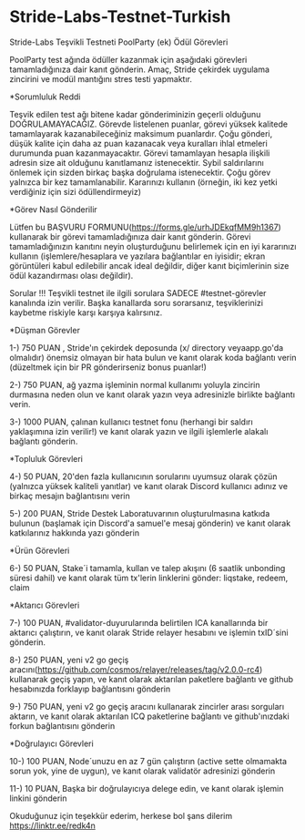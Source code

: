 # Stride-Labs-Testnet-Turkish
Stride-Labs Teşvikli Testneti PoolParty (ek) Ödül Görevleri 




PoolParty test ağında ödüller kazanmak için aşağıdaki görevleri tamamladığınıza dair kanıt gönderin. Amaç, Stride çekirdek uygulama zincirini ve modül mantığını stres testi yapmaktır.


*Sorumluluk Reddi

Teşvik edilen test ağı bitene kadar gönderiminizin geçerli olduğunu DOĞRULAMAYACAĞIZ.
Görevde listelenen puanlar, görevi yüksek kalitede tamamlayarak kazanabileceğiniz maksimum puanlardır. Çoğu gönderi, düşük kalite için daha az puan kazanacak veya kuralları ihlal etmeleri durumunda puan kazanmayacaktır.
Görevi tamamlayan hesapla ilişkili adresin size ait olduğunu kanıtlamanız istenecektir.
Sybil saldırılarını önlemek için sizden birkaç başka doğrulama istenecektir.
Çoğu görev yalnızca bir kez tamamlanabilir. Kararınızı kullanın (örneğin, iki kez yetki verdiğiniz için sizi ödüllendirmeyiz)

*Görev Nasıl Gönderilir

Lütfen bu BAŞVURU FORMUNU(https://forms.gle/urhJDEkqfMM9h1367) kullanarak bir görevi tamamladığınıza dair kanıt gönderin.
Görevi tamamladığınızın kanıtını neyin oluşturduğunu belirlemek için en iyi kararınızı kullanın (işlemlere/hesaplara ve yazılara bağlantılar en iyisidir; ekran görüntüleri kabul edilebilir ancak ideal değildir, diğer kanıt biçimlerinin size ödül kazandırması olası değildir).

Sorular !!!
Teşvikli testnet ile ilgili sorulara SADECE #testnet-görevler kanalında izin verilir. Başka kanallarda soru sorarsanız, teşviklerinizi kaybetme riskiyle karşı karşıya kalırsınız.


*Düşman Görevler

1-) 750 PUAN , Stride'ın çekirdek deposunda (x/ directory veyaapp.go'da olmalıdır) önemsiz olmayan bir hata bulun ve kanıt olarak koda bağlantı verin (düzeltmek için bir PR gönderirseniz bonus puanlar!)

2-) 750 PUAN, ağ yazma işleminin normal kullanımı yoluyla zincirin durmasına neden olun ve kanıt olarak yazın veya adresinizle birlikte bağlantı verin.

3-) 1000 PUAN, çalınan kullanıcı testnet fonu (herhangi bir saldırı yaklaşımına izin verilir!) ve kanıt olarak yazın ve ilgili işlemlerle alakalı bağlantı gönderin.


*Topluluk Görevleri

4-) 50 PUAN, 20'den fazla kullanıcının sorularını uyumsuz olarak çözün (yalnızca yüksek kaliteli yanıtlar) ve kanıt olarak Discord kullanıcı adınız ve birkaç mesajın bağlantısını verin

5-) 200 PUAN, Stride Destek Laboratuvarının oluşturulmasına katkıda bulunun (başlamak için Discord'a samuel'e mesaj gönderin) ve kanıt olarak katkılarınız hakkında yazı gönderin


*Ürün Görevleri

6-) 50 PUAN, Stake´i tamamla, kullan ve talep akışını (6 saatlik unbonding süresi dahil) ve kanıt olarak tüm tx'lerin linklerini gönder: liqstake, redeem, claim


*Aktarıcı Görevleri

7-) 100 PUAN, #validator-duyurularında belirtilen ICA kanallarında bir aktarıcı çalıştırın, ve kanıt olarak Stride relayer hesabını ve işlemin txID´sini gönderin.

8-) 250 PUAN, yeni v2 go geçiş aracını(https://github.com/cosmos/relayer/releases/tag/v2.0.0-rc4) kullanarak geçiş yapın, ve kanıt olarak aktarılan paketlere bağlantı ve github hesabınızda forklayıp bağlantısını gönderin

9-) 750 PUAN, yeni v2 go geçiş aracını kullanarak zincirler arası sorguları aktarın, ve kanıt olarak aktarılan ICQ paketlerine bağlantı ve github'ınızdaki forkun bağlantısını gönderin

*Doğrulayıcı Görevleri

10-) 100 PUAN, Node´unuzu en az 7 gün çalıştırın (active sette olmamakta sorun yok, yine de uygun), ve kanıt olarak validatör adresinizi gönderin

11-) 10 PUAN, Başka bir doğrulayıcıya delege edin, ve kanıt olarak işlemin linkini gönderin

Okuduğunuz için teşekkür ederim, herkese bol şans dilerim
https://linktr.ee/redk4n
